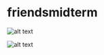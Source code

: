 # friendsmidterm
![alt text](https://drive.google.com/file/d/1iZU4SwPokNK8jvO4DqaNDazTHy_aJJ7L/view?usp=sharing)

![alt text](https://drive.google.com/file/d/171sbDzeYSICdLb1X0-KXSPrxA_YbAgzD/view?usp=sharing)
